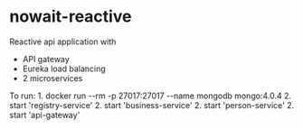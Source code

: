 # nowait-reactive

Reactive api application with
   - API gateway
   - Eureka load balancing
   - 2 microservices

To run:
    1. docker run --rm -p 27017:27017 --name mongodb mongo:4.0.4
    2. start 'registry-service'
    2. start 'business-service'
    2. start 'person-service'
    2. start 'api-gateway'